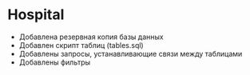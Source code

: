 # Hospital
+ Добавлена резервная копия базы данных
+ Добавлен скрипт таблиц (tables.sql)
+ Добавлены запросы, устанавливающие связи между таблицами
+ Добавлены фильтры
